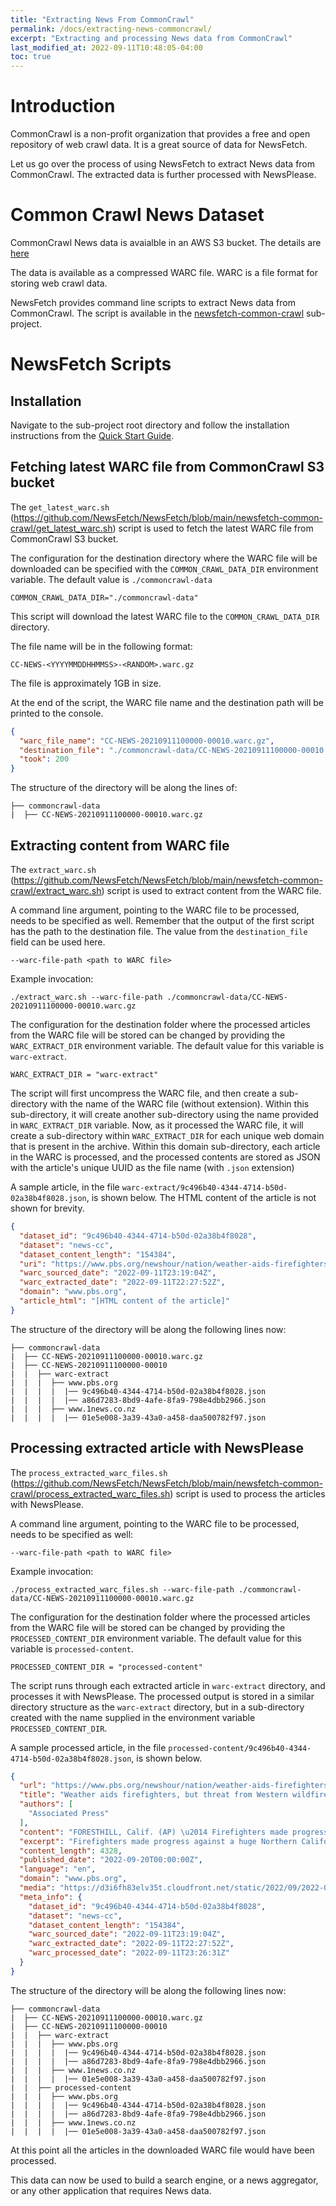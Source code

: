 ```yaml
---
title: "Extracting News From CommonCrawl"
permalink: /docs/extracting-news-commoncrawl/
excerpt: "Extracting and processing News data from CommonCrawl"
last_modified_at: 2022-09-11T10:48:05-04:00
toc: true
---
```


# Introduction

CommonCrawl is a non-profit organization that provides a free and open repository of web crawl data. 
It is a great source of data for NewsFetch. 

Let us go over the process of using NewsFetch to extract News data from CommonCrawl.
The extracted data is further processed with NewsPlease.

# Common Crawl News Dataset

CommonCrawl News data is avaialble in an AWS S3 bucket. The details are [here](https://commoncrawl.org/2016/10/news-dataset-available/)

The data is available as a compressed WARC file. WARC is a file format for storing web crawl data.

NewsFetch provides command line scripts to extract News data from CommonCrawl. 
The script is available in the [newsfetch-common-crawl](https://github.com/NewsFetch/NewsFetch/tree/main/newsfetch-common-crawl) sub-project.

# NewsFetch Scripts

## Installation

Navigate to the sub-project root directory and follow the installation instructions from the [Quick Start Guide](01-quick-start-guide.md).

## Fetching latest WARC file from CommonCrawl S3 bucket

The `get_latest_warc.sh` (https://github.com/NewsFetch/NewsFetch/blob/main/newsfetch-common-crawl/get_latest_warc.sh) script is used to fetch the latest WARC file from CommonCrawl S3 bucket.

The configuration for the destination directory where the WARC file will be downloaded can be specified 
with the `COMMON_CRAWL_DATA_DIR` environment variable. The default value is `./commoncrawl-data`

```.env
COMMON_CRAWL_DATA_DIR="./commoncrawl-data"
```

This script will download the latest WARC file to the `COMMON_CRAWL_DATA_DIR` directory.

The file name will be in the following format:

```
CC-NEWS-<YYYYMMDDHHMMSS>-<RANDOM>.warc.gz
```

The file is approximately 1GB in size.

At the end of the script, the WARC file name and the destination path will be printed to the console.

```json
{
  "warc_file_name": "CC-NEWS-20210911100000-00010.warc.gz",
  "destination_file": "./commoncrawl-data/CC-NEWS-20210911100000-00010.warc.gz",
  "took": 200
}
```

The structure of the directory will be along the lines of:

```terminal
├── commoncrawl-data
|  ├── CC-NEWS-20210911100000-00010.warc.gz
```

## Extracting content from WARC file

The `extract_warc.sh` (https://github.com/NewsFetch/NewsFetch/blob/main/newsfetch-common-crawl/extract_warc.sh) script is used to extract content from the WARC file.

A command line argument, pointing to the WARC file to be processed, needs to be specified as well.
Remember that the output of the first script has the path to the destination file. The value from the `destination_file` field can be used here.

```
--warc-file-path <path to WARC file>
```

Example invocation:

```terminal
./extract_warc.sh --warc-file-path ./commoncrawl-data/CC-NEWS-20210911100000-00010.warc.gz
```

The configuration for the destination folder where the processed articles from the WARC file will be stored can be 
changed by providing the `WARC_EXTRACT_DIR` environment variable. The default value for this variable is `warc-extract`.

```.env
WARC_EXTRACT_DIR = "warc-extract"
```

The script will first uncompress the WARC file, and then create a sub-directory with the name of the WARC file (without extension). Within this sub-directory, it will create another sub-directory using the name provided in `WARC_EXTRACT_DIR` variable. 
Now, as it processed the WARC file, it will create a sub-directory within `WARC_EXTRACT_DIR` for each unique web domain that is present in the archive.
Within this domain sub-directory, each article in the WARC is processed, and the processed contents are stored as JSON with the article's unique UUID as the file name (with `.json` extension)

A sample article, in the file `warc-extract/9c496b40-4344-4714-b50d-02a38b4f8028.json`, is shown below. The HTML content of the article is not shown for brevity.
```json 
{
  "dataset_id": "9c496b40-4344-4714-b50d-02a38b4f8028",
  "dataset": "news-cc",
  "dataset_content_length": "154384",
  "uri": "https://www.pbs.org/newshour/nation/weather-aids-firefighters-but-threat-from-western-wildfires-persists",
  "warc_sourced_date": "2022-09-11T23:19:04Z",
  "warc_extracted_date": "2022-09-11T22:27:52Z",
  "domain": "www.pbs.org",
  "article_html": "[HTML content of the article]"
}
```

The structure of the directory will be along the following lines now:

```terminal
├── commoncrawl-data
|  ├── CC-NEWS-20210911100000-00010.warc.gz
|  ├── CC-NEWS-20210911100000-00010
|  |  ├── warc-extract
|  |  |  ├── www.pbs.org
|  |  |  |  |── 9c496b40-4344-4714-b50d-02a38b4f8028.json
|  |  |  |  |── a86d7283-8bd9-4afe-8fa9-798e4dbb2966.json
|  |  |  ├── www.1news.co.nz
|  |  |  |  |── 01e5e008-3a39-43a0-a458-daa500782f97.json
```

## Processing extracted article with NewsPlease

The `process_extracted_warc_files.sh` (https://github.com/NewsFetch/NewsFetch/blob/main/newsfetch-common-crawl/process_extracted_warc_files.sh) script is used to process the articles with NewsPlease.

A command line argument, pointing to the WARC file to be processed, needs to be specified as well:

```
--warc-file-path <path to WARC file>
```

Example invocation:

```terminal
./process_extracted_warc_files.sh --warc-file-path ./commoncrawl-data/CC-NEWS-20210911100000-00010.warc.gz
```

The configuration for the destination folder where the processed articles from the WARC file will be stored can be
changed by providing the `PROCESSED_CONTENT_DIR` environment variable. The default value for this variable is `processed-content`.

```.env
PROCESSED_CONTENT_DIR = "processed-content"
```
The script runs through each extracted article in `warc-extract` directory, and processes it with NewsPlease. The processed output is stored in 
a similar directory structure as the `warc-extract` directory, but in a sub-directory created with the name supplied in the
environment variable `PROCESSED_CONTENT_DIR`.

A sample processed article, in the file `processed-content/9c496b40-4344-4714-b50d-02a38b4f8028.json`, is shown below. 
```json 
{
  "url": "https://www.pbs.org/newshour/nation/weather-aids-firefighters-but-threat-from-western-wildfires-persists",
  "title": "Weather aids firefighters, but threat from Western wildfires persists",
  "authors": [
    "Associated Press"
  ],
  "content": "FORESTHILL, Calif. (AP) \u2014 Firefighters made progress against a huge Northern California wildfire that was still growing and threatening thousands of mountain homes, while crews also battled major blazes Sunday in Oregon and Washington.\nThe Mosquito Fire in foothills east of Sacramento spread to nearly 65 square miles (168 square kilometers), with 10% containment, according to the California Department of Forestry and Fire Protection, or Cal Fire.\n\u201cCooler temperatures and higher humidity assisted with moderating some fire activity,\u201d but higher winds allowed the flames to push to the north and northeast, according to a Cal Fire incident report Sunday.\nMore than 5,800 structures in Placer and El Dorado counties were under threat and some 11,000 residents of communities including Foresthill and Georgetown were under evacuation orders.\nIn Southern California, cooler temperatures and rain brought respite to firefighters battling the massive Fairview Fire about 75 miles (121 kilometers) southeast of Los Angeles after sweltering heat last week.\nWATCH: Historic, unrelenting heat wave grips the Western US\nThe 44-square-mile (114-square-kilometer) blaze was 45% contained Sunday. The fire has destroyed at least 30 homes and other structures in Riverside County. Two people died while fleeing flames last Monday.\nThe southern part of the state welcomed the cooler weekend weather as a tropical storm veered off the Pacific Coast and faded, helping put an end to blistering temperatures that nearly overwhelmed the state\u2019s electrical grid.\nThunderstorms and the risk of flooding persisted in mountainous areas of greater Los Angeles on Sunday. But after Hurricane Kay made landfall in Mexico last week it quickly was downgraded and weakened further until it largely disappeared, forecasters said.\nIn Washington state, a raging wildfire sparked Saturday in the remote Stevens Pass area sent hikers fleeing and forced evacuations of mountain communities. There was no containment Sunday of the Bolt Creek Fire, which had scorched nearly 12 square miles (31 square kilometers) of forestland east of Seattle.\n\u201cIt\u2019s going to be several days\u201d before crews get a handle on the blaze, Peter Mongillo, spokesperson for Snohomish Regional Fire and Rescue, told the Seattle Times.\nCalifornia\u2019s Mosquito Fire has covered a large portion of the Northern Sierra region with smoke. California health officials urged people in affected areas to stay indoors where possible. Organizers of the Tour de Tahoe canceled the annual 72-mile (115-km) bicycle ride scheduled Sunday around Lake Tahoe because of the heavy smoke from the blaze \u2014 more than 50 miles (80 km) away. Last year\u2019s ride was canceled because of smoke from another big fire south of Tahoe.\nThe Mosquito Fire\u2019s cause remained under investigation. Pacific Gas & Electric said unspecified \u201celectrical activity\u201d occurred close in time to the report of the fire on Tuesday.\nScientists say climate change has made the West warmer and drier over the last three decades and will continue to make weather more extreme and wildfires more frequent and destructive. In the last five years, California has experienced the largest and most destructive fires in state history.\nREAD MORE: California\u2019s \u2018climate migrants\u2019 and the difficulty of finding a new home\nAnd the rest of the West hasn\u2019t been immune. There were at least 18 large fires burning in Oregon and Washington, leading to evacuations and targeted power outages near Portland as the challenge of dry and windy conditions continued in the region.\nSprawling areas of western Oregon choked by thick smoke from the fires in recent days were expected to see improved air quality on Sunday thanks to a returning onshore flow, Oregon Public Broadcasting reported.\nSouth of Portland, more than 3,000 residents were under new evacuation orders because of the 134-square-mile (347-square-kilometer) Cedar Creek Fire, which has burned for over a month across Lane and Deschutes counties. Firefighters were protecting remote homes in Oakridge, Westfir and surrounding mountain communities.\nAccording to the Northwest Interagency Coordination Center, this weekend there were more than 400 square miles (1,035 square kilometers) of active, uncontained fires and nearly 5,000 people on the ground fighting them in the two northwestern states.",
  "excerpt": "Firefighters made progress against a huge Northern California wildfire that was still growing and threatening thousands of mountain homes, while crews also battled major blazes Sunday in Oregon and Washington.",
  "content_length": 4328,
  "published_date": "2022-09-20T00:00:00Z",
  "language": "en",
  "domain": "www.pbs.org",
  "media": "https://d3i6fh83elv35t.cloudfront.net/static/2022/09/2022-09-10T045514Z_664159068_RC22EW9YJJ3C_RTRMADP_3_CALIFORNIA-HEAT-MOSQUITO-FIRE-1-1024x614.jpg",
  "meta_info": {
    "dataset_id": "9c496b40-4344-4714-b50d-02a38b4f8028",
    "dataset": "news-cc",
    "dataset_content_length": "154384",
    "warc_sourced_date": "2022-09-11T23:19:04Z",
    "warc_extracted_date": "2022-09-11T22:27:52Z",
    "warc_processed_date": "2022-09-11T23:26:31Z"
  }
}
```

The structure of the directory will be along the following lines now:

```terminal
├── commoncrawl-data
|  ├── CC-NEWS-20210911100000-00010.warc.gz
|  ├── CC-NEWS-20210911100000-00010
|  |  ├── warc-extract
|  |  |  ├── www.pbs.org
|  |  |  |  |── 9c496b40-4344-4714-b50d-02a38b4f8028.json
|  |  |  |  |── a86d7283-8bd9-4afe-8fa9-798e4dbb2966.json
|  |  |  ├── www.1news.co.nz
|  |  |  |  |── 01e5e008-3a39-43a0-a458-daa500782f97.json
|  |  ├── processed-content
|  |  |  ├── www.pbs.org
|  |  |  |  |── 9c496b40-4344-4714-b50d-02a38b4f8028.json
|  |  |  |  |── a86d7283-8bd9-4afe-8fa9-798e4dbb2966.json
|  |  |  ├── www.1news.co.nz
|  |  |  |  |── 01e5e008-3a39-43a0-a458-daa500782f97.json
```

At this point all the articles in the downloaded WARC file would have been processed.

This data can now be used to build a search engine, or a news aggregator, or any other application that requires News data.
